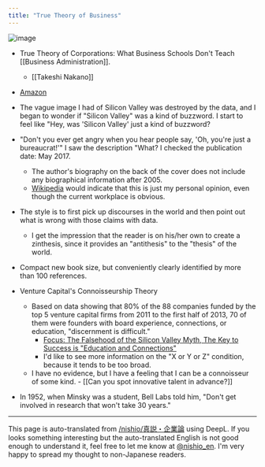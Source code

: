 ```yaml
---
title: "True Theory of Business"
---
```


![image](https://gyazo.com/f957724dd1a8d214be71352a878638db/thumb/1000)
- True Theory of Corporations: What Business Schools Don't Teach [[Business Administration]].
    - [[Takeshi Nakano]]
- [Amazon](http://amzn.to/2CS5uZj)

- The vague image I had of Silicon Valley was destroyed by the data, and I began to wonder if "Silicon Valley" was a kind of buzzword. I start to feel like "Hey, was 'Silicon Valley' just a kind of buzzword?
- "Don't you ever get angry when you hear people say, 'Oh, you're just a bureaucrat!'" I saw the description "What? I checked the publication date: May 2017.
    - The author's biography on the back of the cover does not include any biographical information after 2005.
    - [Wikipedia](https://ja.wikipedia.org/wiki/%E4%B8%AD%E9%87%8E%E5%89%9B%E5%BF%97) would indicate that this is just my personal opinion, even though the current workplace is obvious.

- The style is to first pick up discourses in the world and then point out what is wrong with those claims with data.
    - I get the impression that the reader is on his/her own to create a zinthesis, since it provides an "antithesis" to the "thesis" of the world.
- Compact new book size, but conveniently clearly identified by more than 100 references.

- Venture Capital's Connoisseurship Theory
    - Based on data showing that 80% of the 88 companies funded by the top 5 venture capital firms from 2011 to the first half of 2013, 70 of them were founders with board experience, connections, or education, "discernment is difficult."
        - [Focus: The Falsehood of the Silicon Valley Myth, The Key to Success is "Education and Connections"](https://jp.reuters.com/article/l3n0h9132-analysis-silicon-valley-idJPTYE98D00D20130914)
        - I'd like to see more information on the "X or Y or Z" condition, because it tends to be too broad.
    - I have no evidence, but I have a feeling that I can be a connoisseur of some kind.
            - [[Can you spot innovative talent in advance?]]

- In 1952, when Minsky was a student, Bell Labs told him, "Don't get involved in research that won't take 30 years."

---
This page is auto-translated from [/nishio/真説・企業論](https://scrapbox.io/nishio/真説・企業論) using DeepL. If you looks something interesting but the auto-translated English is not good enough to understand it, feel free to let me know at [@nishio_en](https://twitter.com/nishio_en). I'm very happy to spread my thought to non-Japanese readers.